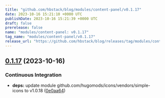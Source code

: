 ```yaml
---
title: "github.com/hbstack/blog/modules/content-panel/v0.1.17"
date: 2023-10-16 15:21:10 +0000 UTC
publishDate: 2023-10-16 15:21:39 +0000 UTC
draft: false
prerelease: false
name: "modules/content-panel: v0.1.17"
tag_name: "modules/content-panel/v0.1.17"
release_url: "https://github.com/hbstack/blog/releases/tag/modules/content-panel/v0.1.17"
---
```


## [0.1.17](https://github.com/hbstack/blog/compare/modules/content-panel/v0.1.16...modules/content-panel/v0.1.17) (2023-10-16)


### Continuous Integration

* **deps:** update module github.com/hugomods/icons/vendors/simple-icons to v1.0.18 ([0e0aa64](https://github.com/hbstack/blog/commit/0e0aa64309a8afe05a0b84d56620b677423be0cc))

